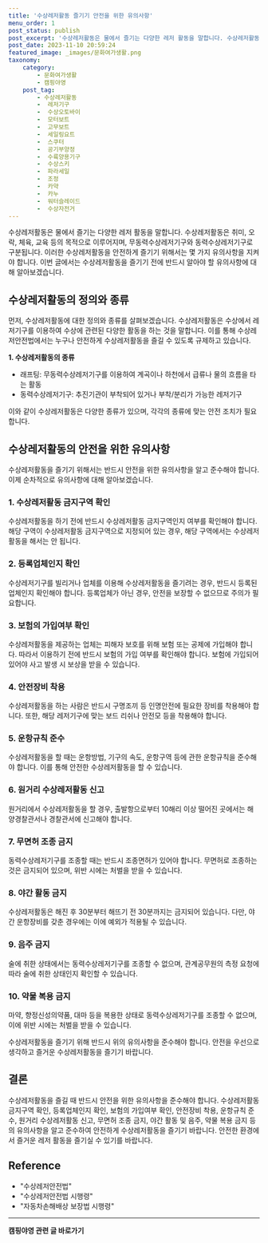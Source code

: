 ```yaml
---
title: '수상레저활동 즐기기 안전을 위한 유의사항'
menu_order: 1
post_status: publish
post_excerpt: '수상레저활동은 물에서 즐기는 다양한 레저 활동을 말합니다. 수상레저활동은 취미, 오락, 체육, 교육 등의 목적으로 이루어지며, 무동력수상레저기구와 동력수상레저기구로 구분됩니다. 이러한 수상레저활동을 안전하게 즐기기 위해서는 몇 가지 유의사항을 지켜야 합니다. 이번 글에서는 수상레저활동을 즐기기 전에 반드시 알아야 할 유의사항에 대해 알아보겠습니다.'
post_date: 2023-11-10 20:59:24
featured_image: _images/문화여가생활.png
taxonomy:
    category:
        - 문화여가생활
        - 캠핑야영
    post_tag:
        - 수상레저활동
        -  레저기구
        -  수상오토바이
        -  모터보트
        -  고무보트
        -  세일링요트
        -  스쿠터
        -  공기부양정
        -  수륙양용기구
        -  수상스키
        -  파라세일
        -  조정
        -  카약
        -  카누
        -  워터슬레이드
        -  수상자전거
---
```



수상레저활동은 물에서 즐기는 다양한 레저 활동을 말합니다. 수상레저활동은 취미, 오락, 체육, 교육 등의 목적으로 이루어지며, 무동력수상레저기구와 동력수상레저기구로 구분됩니다. 이러한 수상레저활동을 안전하게 즐기기 위해서는 몇 가지 유의사항을 지켜야 합니다. 이번 글에서는 수상레저활동을 즐기기 전에 반드시 알아야 할 유의사항에 대해 알아보겠습니다.

## 수상레저활동의 정의와 종류

먼저, 수상레저활동에 대한 정의와 종류를 살펴보겠습니다. 수상레저활동은 수상에서 레저기구를 이용하여 수상에 관련된 다양한 활동을 하는 것을 말합니다. 이를 통해 수상레저안전법에서는 누구나 안전하게 수상레저활동을 즐길 수 있도록 규제하고 있습니다.

**1. 수상레저활동의 종류**
- 래프팅: 무동력수상레저기구를 이용하여 계곡이나 하천에서 급류나 물의 흐름을 타는 활동
- 동력수상레저기구: 추진기관이 부착되어 있거나 부착/분리가 가능한 레저기구

이와 같이 수상레저활동은 다양한 종류가 있으며, 각각의 종류에 맞는 안전 조치가 필요합니다.

## 수상레저활동의 안전을 위한 유의사항

수상레저활동을 즐기기 위해서는 반드시 안전을 위한 유의사항을 알고 준수해야 합니다. 이제 순차적으로 유의사항에 대해 알아보겠습니다.

### 1. 수상레저활동 금지구역 확인

수상레저활동을 하기 전에 반드시 수상레저활동 금지구역인지 여부를 확인해야 합니다. 해당 구역이 수상레저활동 금지구역으로 지정되어 있는 경우, 해당 구역에서는 수상레저활동을 해서는 안 됩니다.

### 2. 등록업체인지 확인

수상레저기구를 빌리거나 업체를 이용해 수상레저활동을 즐기려는 경우, 반드시 등록된 업체인지 확인해야 합니다. 등록업체가 아닌 경우, 안전을 보장할 수 없으므로 주의가 필요합니다.

### 3. 보험의 가입여부 확인

수상레저활동을 제공하는 업체는 피해자 보호를 위해 보험 또는 공제에 가입해야 합니다. 따라서 이용하기 전에 반드시 보험의 가입 여부를 확인해야 합니다. 보험에 가입되어 있어야 사고 발생 시 보상을 받을 수 있습니다.

### 4. 안전장비 착용

수상레저활동을 하는 사람은 반드시 구명조끼 등 인명안전에 필요한 장비를 착용해야 합니다. 또한, 해당 레저기구에 맞는 보드 리쉬나 안전모 등을 착용해야 합니다.

### 5. 운항규칙 준수

수상레저활동을 할 때는 운항방법, 기구의 속도, 운항구역 등에 관한 운항규칙을 준수해야 합니다. 이를 통해 안전한 수상레저활동을 할 수 있습니다.

### 6. 원거리 수상레저활동 신고

원거리에서 수상레저활동을 할 경우, 출발항으로부터 10해리 이상 떨어진 곳에서는 해양경찰관서나 경찰관서에 신고해야 합니다.

### 7. 무면허 조종 금지

동력수상레저기구를 조종할 때는 반드시 조종면허가 있어야 합니다. 무면허로 조종하는 것은 금지되어 있으며, 위반 시에는 처벌을 받을 수 있습니다.

### 8. 야간 활동 금지

수상레저활동은 해진 후 30분부터 해뜨기 전 30분까지는 금지되어 있습니다. 다만, 야간 운항장비를 갖춘 경우에는 이에 예외가 적용될 수 있습니다.

### 9. 음주 금지

술에 취한 상태에서는 동력수상레저기구를 조종할 수 없으며, 관계공무원의 측정 요청에 따라 술에 취한 상태인지 확인할 수 있습니다.

### 10. 약물 복용 금지

마약, 향정신성의약품, 대마 등을 복용한 상태로 동력수상레저기구를 조종할 수 없으며, 이에 위반 시에는 처벌을 받을 수 있습니다.

수상레저활동을 즐기기 위해 반드시 위의 유의사항을 준수해야 합니다. 안전을 우선으로 생각하고 즐거운 수상레저활동을 즐기기 바랍니다.

## 결론

수상레저활동을 즐길 때 반드시 안전을 위한 유의사항을 준수해야 합니다. 수상레저활동 금지구역 확인, 등록업체인지 확인, 보험의 가입여부 확인, 안전장비 착용, 운항규칙 준수, 원거리 수상레저활동 신고, 무면허 조종 금지, 야간 활동 및 음주, 약물 복용 금지 등의 유의사항을 알고 준수하여 안전하게 수상레저활동을 즐기기 바랍니다. 안전한 환경에서 즐거운 레저 활동을 즐기실 수 있기를 바랍니다.

## Reference

- "수상레저안전법"
- "수상레저안전법 시행령"
- "자동차손해배상 보장법 시행령"


<!-- wp:separator -->
<hr class="wp-block-separator has-alpha-channel-opacity"/>
<!-- /wp:separator -->

<!-- wp:group {"backgroundColor":"base","layout":{"type":"constrained"}} -->
<div class="wp-block-group has-base-background-color has-background"><!-- wp:paragraph {"align":"center","fontSize":"medium"} -->
<p class="has-text-align-center has-large-font-size"><strong>캠핑야영 관련 글 바로가기</strong></p>
<!-- /wp:paragraph -->


<!-- wp:latest-posts
{"categories":[{"id":16146,"count":19,"description":"","link":"https://uknowlaw.com/category/%ec%ba%a0%ed%95%91%ec%95%bc%ec%98%81/","name":"캠핑야영","slug":"캠핑야영","taxonomy":"category","parent":0,"meta":[],"_links":{"self":[{"href":"https://uknowlaw.com/wp-json/wp/v2/categories/16146"}],"collection":[{"href":"https://uknowlaw.com/wp-json/wp/v2/categories"}],"about":[{"href":"https://uknowlaw.com/wp-json/wp/v2/taxonomies/category"}],"wp:post_type":[{"href":"https://uknowlaw.com/wp-json/wp/v2/posts?categories=16146"}],"curies":[{"name":"wp","href":"https://api.w.org/{rel}","templated":true}]}}],"postsToShow":100,"excerptLength":28,"postLayout":"grid","columns":2,"featuredImageAlign":"left","featuredImageSizeSlug":"large","fontSize":"small"} /--></div>
<!-- /wp:group -->